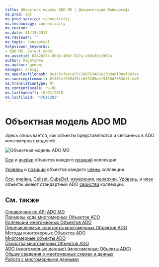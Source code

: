 ```yaml
---
title: Объектная модель ADO MD | Документация Майкрософт
ms.prod: sql
ms.prod_service: connectivity
ms.technology: connectivity
ms.custom: ''
ms.date: 01/19/2017
ms.reviewer: ''
ms.topic: conceptual
helpviewer_keywords:
- ADO MD, object model
ms.assetid: 6242b374-091b-406f-827a-c0dcd3e1967a
author: MightyPen
ms.author: genemi
manager: craigg
ms.openlocfilehash: 9e1c5cfeece57c200763402a1300a0f00afb92aa
ms.sourcegitcommit: 61381ef939415fe019285def9450d7583df1fed0
ms.translationtype: MT
ms.contentlocale: ru-RU
ms.lasthandoff: 10/01/2018
ms.locfileid: "47615202"
---
```

# <a name="ado-md-object-model"></a>Объектная модель ADO MD
Здесь описывается, как объекты представляются и связанных в ADO многомерных моделей  
  
 ![Объектная модель ADO MD](../../../ado/reference/ado-md-api/media/ado_md_object_model.gif "ADO_MD_object_model")  
  
 [Оси](../../../ado/reference/ado-md-api/axis-object-ado-md.md) и [ячейки](../../../ado/reference/ado-md-api/cell-object-ado-md.md) объектов каждого [позиций](../../../ado/reference/ado-md-api/positions-collection-ado-md.md) коллекции.  
  
 [Уровень](../../../ado/reference/ado-md-api/level-object-ado-md.md) и [позиции](../../../ado/reference/ado-md-api/position-object-ado-md.md) объектов каждого [члены](../../../ado/reference/ado-md-api/members-collection-ado-md.md) коллекции.  
  
 [Оси](../../../ado/reference/ado-md-api/axis-object-ado-md.md), [ячейки](../../../ado/reference/ado-md-api/cell-object-ado-md.md), [Cellset](../../../ado/reference/ado-md-api/cellset-object-ado-md.md), [CubeDef](../../../ado/reference/ado-md-api/cubedef-object-ado-md.md), [измерения](../../../ado/reference/ado-md-api/dimension-object-ado-md.md), [иерархии](../../../ado/reference/ado-md-api/hierarchy-object-ado-md.md), [Уровень](../../../ado/reference/ado-md-api/level-object-ado-md.md), и [член](../../../ado/reference/ado-md-api/member-object-ado-md.md) объекты имеют стандартный ADO [свойства](../../../ado/reference/ado-api/properties-collection-ado.md) коллекции.  
  
## <a name="see-also"></a>См. также  
 [Справочник по API ADO MD](../../../ado/reference/ado-md-api/ado-md-api-reference.md)   
 [Примеры кода многомерных Объектов ADO](../../../ado/reference/ado-md-api/ado-md-code-examples.md)   
 [Коллекции многомерных Объектов ADO](../../../ado/reference/ado-md-api/ado-md-collections.md)   
 [Перечисляемые константы многомерных Объектов ADO](../../../ado/reference/ado-md-api/ado-md-enumerated-constants.md)   
 [Методы многомерных Объектов ADO](../../../ado/reference/ado-md-api/ado-md-methods.md)   
 [Многомерные объекты ADO](../../../ado/reference/ado-md-api/ado-md-objects.md)   
 [Свойства многомерных Объектов ADO](../../../ado/reference/ado-md-api/ado-md-properties.md)   
 [ADO (многомерные данные) (многомерные Объекты ADO)](../../../ado/guide/multidimensional/ado-multidimensional-ado-md.md)   
 [Общие сведения о многомерных схемах и данных](../../../ado/guide/multidimensional/overview-of-multidimensional-schemas-and-data.md)   
 [Работа с многомерными данными](../../../ado/guide/multidimensional/working-with-multidimensional-data.md)
